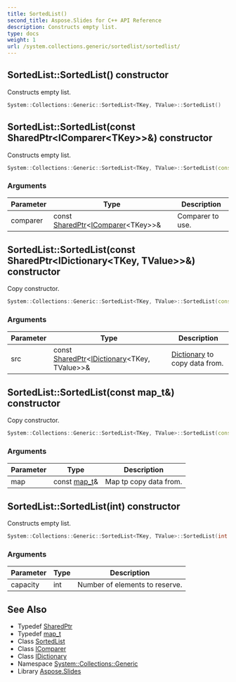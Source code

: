 ```yaml
---
title: SortedList()
second_title: Aspose.Slides for C++ API Reference
description: Constructs empty list.
type: docs
weight: 1
url: /system.collections.generic/sortedlist/sortedlist/
---
```

## SortedList::SortedList() constructor


Constructs empty list.

```cpp
System::Collections::Generic::SortedList<TKey, TValue>::SortedList()
```

## SortedList::SortedList(const SharedPtr\<IComparer\<TKey\>\>\&) constructor


Constructs empty list.

```cpp
System::Collections::Generic::SortedList<TKey, TValue>::SortedList(const SharedPtr<IComparer<TKey>> &comparer)
```


### Arguments

| Parameter | Type | Description |
| --- | --- | --- |
| comparer | const [SharedPtr](../../../system/sharedptr/)\<[IComparer](../../icomparer/)\<TKey\>\>\& | Comparer to use. |

## SortedList::SortedList(const SharedPtr\<IDictionary\<TKey, TValue\>\>\&) constructor


Copy constructor.

```cpp
System::Collections::Generic::SortedList<TKey, TValue>::SortedList(const SharedPtr<IDictionary<TKey, TValue>> &src)
```


### Arguments

| Parameter | Type | Description |
| --- | --- | --- |
| src | const [SharedPtr](../../../system/sharedptr/)\<[IDictionary](../../idictionary/)\<TKey, TValue\>\>\& | [Dictionary](../../dictionary/) to copy data from. |

## SortedList::SortedList(const map_t\&) constructor


Copy constructor.

```cpp
System::Collections::Generic::SortedList<TKey, TValue>::SortedList(const map_t &map)
```


### Arguments

| Parameter | Type | Description |
| --- | --- | --- |
| map | const [map_t](../map_t/)\& | Map tp copy data from. |

## SortedList::SortedList(int) constructor


Constructs empty list.

```cpp
System::Collections::Generic::SortedList<TKey, TValue>::SortedList(int capacity)
```


### Arguments

| Parameter | Type | Description |
| --- | --- | --- |
| capacity | int | Number of elements to reserve. |

## See Also

* Typedef [SharedPtr](../../../system/sharedptr/)
* Typedef [map_t](../map_t/)
* Class [SortedList](../)
* Class [IComparer](../../icomparer/)
* Class [IDictionary](../../idictionary/)
* Namespace [System::Collections::Generic](../../)
* Library [Aspose.Slides](../../../)